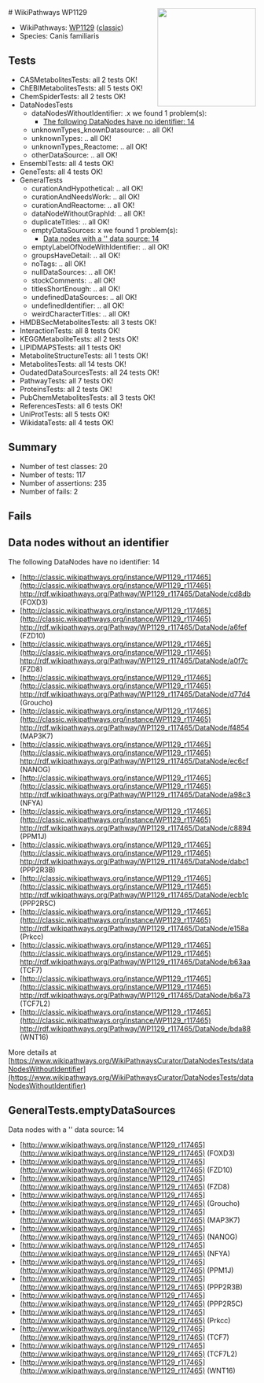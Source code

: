 <img style="float: right; width: 200px" src="https://upload.wikimedia.org/wikipedia/commons/thumb/8/83/Wplogo_with_text_500.png/640px-Wplogo_with_text_500.png" />
# WikiPathways WP1129

* WikiPathways: [WP1129](https://wikipathways.org/pathways/WP1129) ([classic](https://classic.wikipathways.org/instance/WP1129))
* Species: Canis familiaris
## Tests
* CASMetabolitesTests: all 2 tests OK!
* ChEBIMetabolitesTests: all 5 tests OK!
* ChemSpiderTests: all 2 tests OK!
* DataNodesTests
    * dataNodesWithoutIdentifier: .x we found 1 problem(s):
        * [The following DataNodes have no identifier: 14](#8792c494)
    * unknownTypes_knownDatasource: .. all OK!
    * unknownTypes: .. all OK!
    * unknownTypes_Reactome: .. all OK!
    * otherDataSource: .. all OK!
* EnsemblTests: all 4 tests OK!
* GeneTests: all 4 tests OK!
* GeneralTests
    * curationAndHypothetical: .. all OK!
    * curationAndNeedsWork: .. all OK!
    * curationAndReactome: .. all OK!
    * dataNodeWithoutGraphId: .. all OK!
    * duplicateTitles: .. all OK!
    * emptyDataSources: x we found 1 problem(s):
        * [Data nodes with a '' data source: 14](#6531d9e8)
    * emptyLabelOfNodeWithIdentifier: .. all OK!
    * groupsHaveDetail: .. all OK!
    * noTags: .. all OK!
    * nullDataSources: .. all OK!
    * stockComments: .. all OK!
    * titlesShortEnough: .. all OK!
    * undefinedDataSources: .. all OK!
    * undefinedIdentifier: .. all OK!
    * weirdCharacterTitles: .. all OK!
* HMDBSecMetabolitesTests: all 3 tests OK!
* InteractionTests: all 8 tests OK!
* KEGGMetaboliteTests: all 2 tests OK!
* LIPIDMAPSTests: all 1 tests OK!
* MetaboliteStructureTests: all 1 tests OK!
* MetabolitesTests: all 14 tests OK!
* OudatedDataSourcesTests: all 24 tests OK!
* PathwayTests: all 7 tests OK!
* ProteinsTests: all 2 tests OK!
* PubChemMetabolitesTests: all 3 tests OK!
* ReferencesTests: all 6 tests OK!
* UniProtTests: all 5 tests OK!
* WikidataTests: all 4 tests OK!


## Summary

* Number of test classes: 20
* Number of tests: 117
* Number of assertions: 235
* Number of fails: 2

## Fails

<a name="8792c494" />

## Data nodes without an identifier

The following DataNodes have no identifier: 14

* [http://classic.wikipathways.org/instance/WP1129_r117465](http://classic.wikipathways.org/instance/WP1129_r117465) http://rdf.wikipathways.org/Pathway/WP1129_r117465/DataNode/cd8db (FOXD3)
* [http://classic.wikipathways.org/instance/WP1129_r117465](http://classic.wikipathways.org/instance/WP1129_r117465) http://rdf.wikipathways.org/Pathway/WP1129_r117465/DataNode/a6fef (FZD10)
* [http://classic.wikipathways.org/instance/WP1129_r117465](http://classic.wikipathways.org/instance/WP1129_r117465) http://rdf.wikipathways.org/Pathway/WP1129_r117465/DataNode/a0f7c (FZD8)
* [http://classic.wikipathways.org/instance/WP1129_r117465](http://classic.wikipathways.org/instance/WP1129_r117465) http://rdf.wikipathways.org/Pathway/WP1129_r117465/DataNode/d77d4 (Groucho)
* [http://classic.wikipathways.org/instance/WP1129_r117465](http://classic.wikipathways.org/instance/WP1129_r117465) http://rdf.wikipathways.org/Pathway/WP1129_r117465/DataNode/f4854 (MAP3K7)
* [http://classic.wikipathways.org/instance/WP1129_r117465](http://classic.wikipathways.org/instance/WP1129_r117465) http://rdf.wikipathways.org/Pathway/WP1129_r117465/DataNode/ec6cf (NANOG)
* [http://classic.wikipathways.org/instance/WP1129_r117465](http://classic.wikipathways.org/instance/WP1129_r117465) http://rdf.wikipathways.org/Pathway/WP1129_r117465/DataNode/a98c3 (NFYA)
* [http://classic.wikipathways.org/instance/WP1129_r117465](http://classic.wikipathways.org/instance/WP1129_r117465) http://rdf.wikipathways.org/Pathway/WP1129_r117465/DataNode/c8894 (PPM1J)
* [http://classic.wikipathways.org/instance/WP1129_r117465](http://classic.wikipathways.org/instance/WP1129_r117465) http://rdf.wikipathways.org/Pathway/WP1129_r117465/DataNode/dabc1 (PPP2R3B)
* [http://classic.wikipathways.org/instance/WP1129_r117465](http://classic.wikipathways.org/instance/WP1129_r117465) http://rdf.wikipathways.org/Pathway/WP1129_r117465/DataNode/ecb1c (PPP2R5C)
* [http://classic.wikipathways.org/instance/WP1129_r117465](http://classic.wikipathways.org/instance/WP1129_r117465) http://rdf.wikipathways.org/Pathway/WP1129_r117465/DataNode/e158a (Prkcc)
* [http://classic.wikipathways.org/instance/WP1129_r117465](http://classic.wikipathways.org/instance/WP1129_r117465) http://rdf.wikipathways.org/Pathway/WP1129_r117465/DataNode/b63aa (TCF7)
* [http://classic.wikipathways.org/instance/WP1129_r117465](http://classic.wikipathways.org/instance/WP1129_r117465) http://rdf.wikipathways.org/Pathway/WP1129_r117465/DataNode/b6a73 (TCF7L2)
* [http://classic.wikipathways.org/instance/WP1129_r117465](http://classic.wikipathways.org/instance/WP1129_r117465) http://rdf.wikipathways.org/Pathway/WP1129_r117465/DataNode/bda88 (WNT16)


More details at [https://www.wikipathways.org/WikiPathwaysCurator/DataNodesTests/dataNodesWithoutIdentifier](https://www.wikipathways.org/WikiPathwaysCurator/DataNodesTests/dataNodesWithoutIdentifier)

<a name="6531d9e8" />

## GeneralTests.emptyDataSources

Data nodes with a '' data source: 14

* [http://www.wikipathways.org/instance/WP1129_r117465](http://www.wikipathways.org/instance/WP1129_r117465) (FOXD3)
* [http://www.wikipathways.org/instance/WP1129_r117465](http://www.wikipathways.org/instance/WP1129_r117465) (FZD10)
* [http://www.wikipathways.org/instance/WP1129_r117465](http://www.wikipathways.org/instance/WP1129_r117465) (FZD8)
* [http://www.wikipathways.org/instance/WP1129_r117465](http://www.wikipathways.org/instance/WP1129_r117465) (Groucho)
* [http://www.wikipathways.org/instance/WP1129_r117465](http://www.wikipathways.org/instance/WP1129_r117465) (MAP3K7)
* [http://www.wikipathways.org/instance/WP1129_r117465](http://www.wikipathways.org/instance/WP1129_r117465) (NANOG)
* [http://www.wikipathways.org/instance/WP1129_r117465](http://www.wikipathways.org/instance/WP1129_r117465) (NFYA)
* [http://www.wikipathways.org/instance/WP1129_r117465](http://www.wikipathways.org/instance/WP1129_r117465) (PPM1J)
* [http://www.wikipathways.org/instance/WP1129_r117465](http://www.wikipathways.org/instance/WP1129_r117465) (PPP2R3B)
* [http://www.wikipathways.org/instance/WP1129_r117465](http://www.wikipathways.org/instance/WP1129_r117465) (PPP2R5C)
* [http://www.wikipathways.org/instance/WP1129_r117465](http://www.wikipathways.org/instance/WP1129_r117465) (Prkcc)
* [http://www.wikipathways.org/instance/WP1129_r117465](http://www.wikipathways.org/instance/WP1129_r117465) (TCF7)
* [http://www.wikipathways.org/instance/WP1129_r117465](http://www.wikipathways.org/instance/WP1129_r117465) (TCF7L2)
* [http://www.wikipathways.org/instance/WP1129_r117465](http://www.wikipathways.org/instance/WP1129_r117465) (WNT16)


